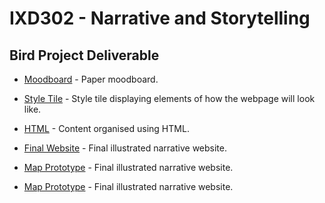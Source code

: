 <h1>IXD302 - Narrative and Storytelling</h1>

<h2>Bird Project Deliverable</h2>

- [Moodboard](http://martinemcgrath.github.io/IXD302-bird-project/images/moodboard.png) - Paper moodboard.

- [Style Tile](http://martinemcgrath.github.io/IXD302-bird-project/images/style-tile.png) - Style tile displaying elements of how the webpage will look like.

- [HTML](http://martinemcgrath.github.io/IXD302-bird-project/extinct-new-zealand-bird.html) - Content organised using HTML.

- [Final Website](http://martinemcgrath.github.io/IXD302-bird-project/index.html) - Final illustrated narrative website.

- [Map Prototype](http://martinemcgrath.github.io/IXD302-bird-project/map-test.html) - Final illustrated narrative website.

- [Map Prototype](http://martinemcgrath.github.io/IXD302-bird-project/map-test2.html) - Final illustrated narrative website.
